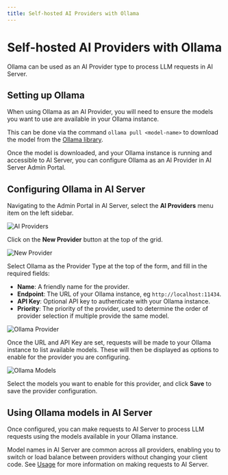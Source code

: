 ```yaml
---
title: Self-hosted AI Providers with Ollama
---
```


# Self-hosted AI Providers with Ollama

Ollama can be used as an AI Provider type to process LLM requests in AI Server.

## Setting up Ollama

When using Ollama as an AI Provider, you will need to ensure the models you want to use are available in your Ollama instance.

This can be done via the command `ollama pull <model-name>` to download the model from the [Ollama library](https://ollama.com/library).

Once the model is downloaded, and your Ollama instance is running and accessible to AI Server, you can configure Ollama as an AI Provider in AI Server Admin Portal.

## Configuring Ollama in AI Server

Navigating to the Admin Portal in AI Server, select the **AI Providers** menu item on the left sidebar.

![AI Providers](/images/ai-server/ai-providers.png)

Click on the **New Provider** button at the top of the grid.

![New Provider](/images/ai-server/new-provider.png)

Select Ollama as the Provider Type at the top of the form, and fill in the required fields:

- **Name**: A friendly name for the provider.
- **Endpoint**: The URL of your Ollama instance, eg `http://localhost:11434`.
- **API Key**: Optional API key to authenticate with your Ollama instance.
- **Priority**: The priority of the provider, used to determine the order of provider selection if multiple provide the same model.

![Ollama Provider](/images/ai-server/ollama-provider.png)

Once the URL and API Key are set, requests will be made to your Ollama instance to list available models. These will then be displayed as options to enable for the provider you are configuring.

![Ollama Models](/images/ai-server/ollama-models.png)

Select the models you want to enable for this provider, and click **Save** to save the provider configuration.

## Using Ollama models in AI Server

Once configured, you can make requests to AI Server to process LLM requests using the models available in your Ollama instance.

Model names in AI Server are common across all providers, enabling you to switch or load balance between providers without changing your client code. See [Usage](https://docs.servicestack.net/ai-server/usage/) for more information on making requests to AI Server.